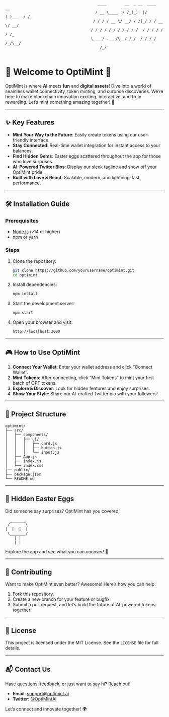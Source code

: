 ```

                                         ____        __  _ __  ____       __ 
                                        / __ \____  / /_(_)  |/  (_)___  / /_
                                       / / / / __ \/ __/ / /|_/ / / __ \/ __/
                                      / /_/ / /_/ / /_/ / /  / / / / / / /_  
                                      \____/ .___/\__/_/_/  /_/_/_/ /_/\__/  
                                          /_/                                
                                                        

```

# 🎉 Welcome to OptiMint 🚀

OptiMint is where **AI** meets **fun** and **digital assets**! Dive into a world of seamless wallet connectivity, token minting, and surprise discoveries. We’re here to make blockchain innovation exciting, interactive, and truly rewarding. Let’s mint something amazing together! 🌿

---

## ✨ Key Features

- **Mint Your Way to the Future**: Easily create tokens using our user-friendly interface.
- **Stay Connected**: Real-time wallet integration for instant access to your balances.
- **Find Hidden Gems**: Easter eggs scattered throughout the app for those who love surprises.
- **AI-Powered Twitter Bios**: Display our sleek tagline and show off your OptiMint pride.
- **Built with Love & React**: Scalable, modern, and lightning-fast performance.

---

## 🛠 Installation Guide

### Prerequisites
- [Node.js](https://nodejs.org/) (v14 or higher)
- npm or yarn

### Steps
1. Clone the repository:
    ```bash
    git clone https://github.com/yourusername/optimint.git
    cd optimint
    ```
2. Install dependencies:
    ```bash
    npm install
    ```
3. Start the development server:
    ```bash
    npm start
    ```
4. Open your browser and visit:
    ```
    http://localhost:3000
    ```

---

## 🎮 How to Use OptiMint

1. **Connect Your Wallet**: Enter your wallet address and click “Connect Wallet”.
2. **Mint Tokens**: After connecting, click “Mint Tokens” to mint your first batch of OPT tokens.
3. **Explore & Discover**: Look for hidden features and enjoy surprises.
4. **Show Your Style**: Share our AI-crafted Twitter bio with your followers!

---

## 📁 Project Structure

```
optimint/
├── src/
│   ├── components/
│   │   ├── ui/
│   │   │   ├── card.js
│   │   │   ├── button.js
│   │   │   └── input.js
│   ├── App.js
│   ├── index.js
│   └── index.css
├── public/
├── package.json
└── README.md
```

---

## 🌟 Hidden Easter Eggs

Did someone say surprises? OptiMint has you covered:

```
  _______
 /       \
|  🎉  🎉  |
 \_______/
    | |
    | |
```

Explore the app and see what you can uncover! 👀

---

## 🤝 Contributing

Want to make OptiMint even better? Awesome! Here’s how you can help:

1. Fork this repository.
2. Create a new branch for your feature or bugfix.
3. Submit a pull request, and let’s build the future of AI-powered tokens together!

---

## 📜 License

This project is licensed under the MIT License. See the `LICENSE` file for full details.

---

## 📬 Contact Us

Have questions, feedback, or just want to say hi? Reach out!

- **Email**: support@optimint.ai
- **Twitter**: [@OptiMintAI](https://x.com/0ptiMint)

Let’s connect and innovate together! 🌍

